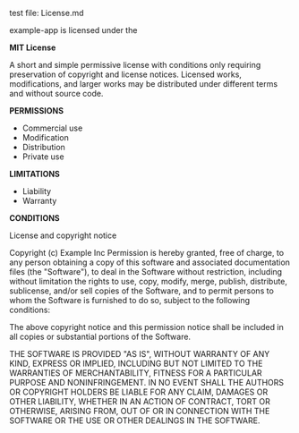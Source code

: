 test file: License.md

example-app is licensed under the 

**MIT License**

A short and simple permissive license with conditions only requiring preservation of copyright and license notices. Licensed works, modifications, and larger works may be distributed under different terms and without source code.

**PERMISSIONS**
- Commercial use
- Modification
- Distribution
- Private use

**LIMITATIONS**
- Liability
- Warranty

**CONDITIONS**

License and copyright notice

Copyright (c) Example Inc
Permission is hereby granted, free of charge, to any person obtaining a copy of this software and associated documentation files (the "Software"), to deal in the Software without restriction, including without limitation the rights to use, copy, modify, merge, publish, distribute, sublicense, and/or sell copies of the Software, and to permit persons to whom the Software is furnished to do so, subject to the following conditions:

The above copyright notice and this permission notice shall be included in all copies or substantial portions of the Software.

THE SOFTWARE IS PROVIDED "AS IS", WITHOUT WARRANTY OF ANY KIND, EXPRESS OR IMPLIED, INCLUDING BUT NOT LIMITED TO THE WARRANTIES OF MERCHANTABILITY, FITNESS FOR A PARTICULAR PURPOSE AND NONINFRINGEMENT. IN NO EVENT SHALL THE AUTHORS OR COPYRIGHT HOLDERS BE LIABLE FOR ANY CLAIM, DAMAGES OR OTHER LIABILITY, WHETHER IN AN ACTION OF CONTRACT, TORT OR OTHERWISE, ARISING FROM, OUT OF OR IN CONNECTION WITH THE SOFTWARE OR THE USE OR OTHER DEALINGS IN THE SOFTWARE.
